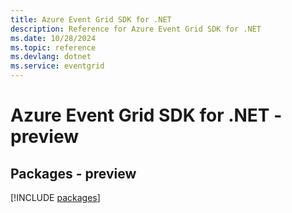 ```yaml
---
title: Azure Event Grid SDK for .NET
description: Reference for Azure Event Grid SDK for .NET
ms.date: 10/28/2024
ms.topic: reference
ms.devlang: dotnet
ms.service: eventgrid
---
```

# Azure Event Grid SDK for .NET - preview
## Packages - preview
[!INCLUDE [packages](event-grid-index.md)]